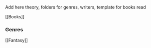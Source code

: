 Add here theory, folders for genres, writers, template for books read

[[Books]]


### Genres
[[Fantasy]]
